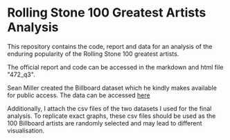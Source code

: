 # Rolling Stone 100 Greatest Artists Analysis

This repository contains the code, report and data for an analysis of the enduring popularity of the Rolling Stone 100 greatest artists.

The official report and code can be accessed in the markdown and html file "472_q3".

Sean Miller created the Billboard dataset which he kindly makes available for public access. The data can be accessed [here](https://github.com/HipsterVizNinja/random-data/tree/main/Music/hot-100)

Additionally, I attach the csv files of the two datasets I used for the final analysis. To replicate exact graphs, these csv files should be used as the 100 Billboard artists are randomly selected and may lead to different visualisation. 

